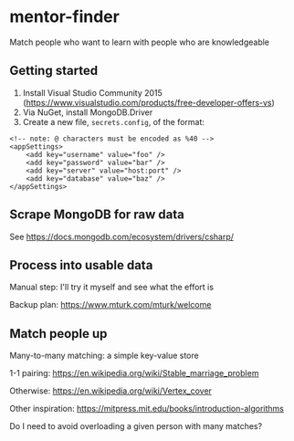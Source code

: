 # mentor-finder
Match people who want to learn with people who are knowledgeable

## Getting started
1. Install Visual Studio Community 2015 (https://www.visualstudio.com/products/free-developer-offers-vs)
1. Via NuGet, install MongoDB.Driver
1. Create a new file, `secrets.config`, of the format:
```
<!-- note: @ characters must be encoded as %40 -->
<appSettings>
    <add key="username" value="foo" />
    <add key="password" value="bar" />
    <add key="server" value="host:port" />
    <add key="database" value="baz" />
</appSettings>
```

## Scrape MongoDB for raw data
See https://docs.mongodb.com/ecosystem/drivers/csharp/

## Process into usable data
Manual step: I'll try it myself and see what the effort is

Backup plan: https://www.mturk.com/mturk/welcome

## Match people up
Many-to-many matching: a simple key-value store

1-1 pairing: https://en.wikipedia.org/wiki/Stable_marriage_problem

Otherwise: https://en.wikipedia.org/wiki/Vertex_cover

Other inspiration: https://mitpress.mit.edu/books/introduction-algorithms

Do I need to avoid overloading a given person with many matches?

